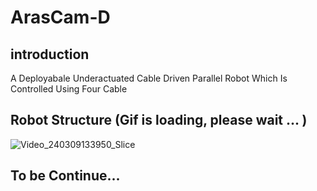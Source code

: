 # ArasCam-D
## introduction
A Deployabale Underactuated Cable Driven Parallel Robot Which Is Controlled Using Four Cable
## Robot Structure (Gif is loading, please wait ... )
![Video_240309133950_Slice](https://github.com/AmirSamanMirjalili/ArasCam2_Latest/assets/57065409/612595fd-4cb1-4183-aeef-f5fafe96468e)

## To be Continue...


